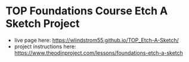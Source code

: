 # TOP Foundations Course Etch A Sketch Project
- live page here: <https://wlindstrom55.github.io/TOP_Etch-A-Sketch/>
- project instructions here: https://www.theodinproject.com/lessons/foundations-etch-a-sketch
